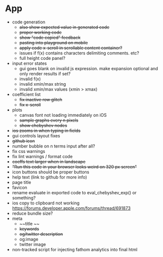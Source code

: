 # App

* code generation
  * ~~also show expected value in generated code~~
  * ~~proper working code~~
  * ~~show "code copied" feedback~~
  * ~~pasting into playground on mobile~~
  * ~~apply code x-scroll in scrollable content container?~~
  * issues if f(x) contains characters delimiting comments. etc?
  * full height code panel?
* input error states
  * gui goes blank on invalid js expression. make expansion optional and only render results if set?
  * invalid f(x)
  * invalid xmin/max string
  * invalid xmin/max values (xmin > xmax)
* coefficient list 
  * ~~fix inactive row glitch~~
  * ~~fix x-scroll~~
* plots
  * canvas font not loading immediately on iOS
  * ~~sample graphs every n pixels~~
  * ~~show chebyshev nodes~~
* ~~ios zooms in when typing in fields~~
* gui controls layout fixes
* ~~github icon~~
* number bubble on n terms input after all?
* fix css warnings
* fix lint warnings / format code
* ~~coeffs text larger when in landscape~~
* ~~"Run this code in your browser looks weird on 320 px screen"~~ 
* icon buttons should be proper buttons
* help text (link to github for more info)
* page title
* favicon
* rename evaluate in exported code to eval_chebyshev_exp() or something?
* ios copy to clipboard not working https://forums.developer.apple.com/forums/thread/691873
* reduce bundle size?
* meta
  * ~~title ~~
  * ~~keywords~~
  * ~~og/twitter description~~
  * og:image 
  * twitter image
* non-tracked script for injecting fathom analytics into final html
